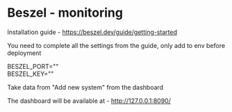 # Beszel - monitoring

Installation guide - https://beszel.dev/guide/getting-started

You need to complete all the settings from the guide, only add to env before deployment

BESZEL_PORT="" <br>
BESZEL_KEY=""

Take data from "Add new system" from the dashboard

The dashboard will be available at - http://127.0.0.1:8090/
